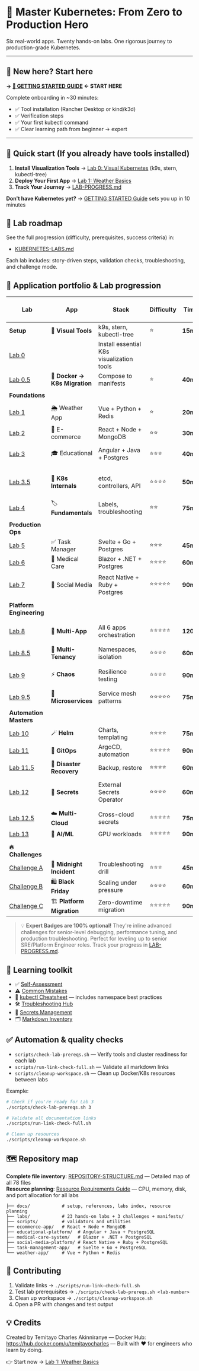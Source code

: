 # 🚀 Master Kubernetes: From Zero to Production Hero

Six real-world apps. Twenty hands-on labs. One rigorous journey to production-grade Kubernetes.

---

## 🎯 New here? Start here

**→ [📖 GETTING STARTED GUIDE](docs/GETTING-STARTED.md) ← START HERE**

Complete onboarding in ~30 minutes:
- ✅ Tool installation (Rancher Desktop or kind/k3d)
- ✅ Verification steps
- ✅ Your first kubectl command
- ✅ Clear learning path from beginner → expert

---

## 🏁 Quick start (If you already have tools installed)

1. **Install Visualization Tools** → [Lab 0: Visual Kubernetes](labs/00-visual-kubernetes.md) (k9s, stern, kubectl-tree)
2. **Deploy Your First App** → [Lab 1: Weather Basics](labs/01-weather-basics.md)
3. **Track Your Journey** → [LAB-PROGRESS.md](docs/learning/LAB-PROGRESS.md)

**Don't have Kubernetes yet?** → [GETTING STARTED Guide](docs/GETTING-STARTED.md) sets you up in 10 minutes

## 🧭 Lab roadmap
See the full progression (difficulty, prerequisites, success criteria) in:
- [KUBERNETES-LABS.md](docs/KUBERNETES-LABS.md)

Each lab includes: story-driven steps, validation checks, troubleshooting, and challenge mode.

## 🧱 Application portfolio & Lab progression

| Lab | App | Stack | Difficulty | Time | Expert Badge (Optional) |
|-----|-----|------|------------|------|-------------------------|
| **Setup** | 👀 **Visual Tools** | k9s, stern, kubectl-tree | ⭐ | **15m** | |
| [Lab 0](labs/00-visual-kubernetes.md) | | Install essential K8s visualization tools | | | |
| [Lab 0.5](labs/00.5-docker-compose-to-kubernetes.md) | 🐳 **Docker → K8s Migration** | Compose to manifests | ⭐ | **40m** | |
| | | | | | |
| **Foundations** | | | | | |
| [Lab 1](labs/01-weather-basics.md) | 🌦️ Weather App | Vue + Python + Redis | ⭐ | **20m** | 🔬 Forensic Investigator (+20m) |
| [Lab 2](labs/02-ecommerce-basics.md) | 🛒 E-commerce | React + Node + MongoDB | ⭐⭐ | **30m** | |
| [Lab 3](labs/03-educational-stateful.md) | 🎓 Educational | Angular + Java + Postgres | ⭐⭐⭐ | **40m** | 💾 Data Recovery (+15m) |
| [Lab 3.5](labs/03.5-kubernetes-under-the-hood.md) | 🔧 **K8s Internals** | etcd, controllers, API | ⭐⭐⭐⭐ | **50m** | ⚙️ Control Plane Architect (+25m) |
| [Lab 4](labs/04-kubernetes-fundamentals.md) | 🏷️ **Fundamentals** | Labels, troubleshooting | ⭐⭐ | **75m** | |
| | | | | | |
| **Production Ops** | | | | | |
| [Lab 5](labs/05-task-ingress.md) | ✅ Task Manager | Svelte + Go + Postgres | ⭐⭐⭐ | **45m** | |
| [Lab 6](labs/06-medical-security.md) | 🏥 Medical Care | Blazor + .NET + Postgres | ⭐⭐⭐⭐ | **60m** | |
| [Lab 7](labs/07-social-scaling.md) | 📱 Social Media | React Native + Ruby + Postgres | ⭐⭐⭐⭐⭐ | **90m** | 📈 Scaling Architect (+20m) |
| | | | | | |
| **Platform Engineering** | | | | | |
| [Lab 8](labs/08-multi-app.md) | 🧩 **Multi-App** | All 6 apps orchestration | ⭐⭐⭐⭐⭐ | **120m** | 🕸️ Mesh Performance (+30m) |
| [Lab 8.5](labs/08.5-multi-tenancy.md) | 🏢 **Multi-Tenancy** | Namespaces, isolation | ⭐⭐⭐⭐ | **60m** | |
| [Lab 9](labs/09-chaos.md) | ⚡ **Chaos** | Resilience testing | ⭐⭐⭐⭐ | **90m** | 🔍 Network Detective (+25m) |
| [Lab 9.5](labs/09.5-complex-microservices.md) | 🔀 **Microservices** | Service mesh patterns | ⭐⭐⭐⭐⭐ | **75m** | |
| | | | | | |
| **Automation Masters** | | | | | |
| [Lab 10](labs/10-helm-package-management.md) | 🪄 **Helm** | Charts, templating | ⭐⭐⭐⭐ | **75m** | |
| [Lab 11](labs/11-gitops-argocd.md) | 🤖 **GitOps** | ArgoCD, automation | ⭐⭐⭐⭐⭐ | **90m** | |
| [Lab 11.5](labs/11.5-disaster-recovery.md) | 🚨 **Disaster Recovery** | Backup, restore | ⭐⭐⭐⭐ | **60m** | |
| [Lab 12](labs/12-external-secrets.md) | 🔐 **Secrets** | External Secrets Operator | ⭐⭐⭐⭐ | **60m** | 🌉 Hybrid Cloud Architect (+30m) |
| [Lab 12.5](labs/12.5-multi-cloud-secrets.md) | ☁️ **Multi-Cloud** | Cross-cloud secrets | ⭐⭐⭐⭐⭐ | **75m** | |
| [Lab 13](labs/13-ai-ml-gpu.md) | 🤖 **AI/ML** | GPU workloads | ⭐⭐⭐⭐⭐ | **90m** | |
| | | | | |
| **🔥 Challenges** | | | | |
| [Challenge A](labs/challenge-a-midnight-incident.md) | 🚨 **Midnight Incident** | Troubleshooting drill | ⭐⭐⭐ | **45m** | |
| [Challenge B](labs/challenge-b-black-friday.md) | 🛍️ **Black Friday** | Scaling under pressure | ⭐⭐⭐⭐ | **60m** | |
| [Challenge C](labs/challenge-c-platform-migration.md) | 🏗️ **Platform Migration** | Zero-downtime migration | ⭐⭐⭐⭐⭐ | **90m** | |

> 💡 **Expert Badges are 100% optional!** They're inline advanced challenges for senior-level debugging, performance tuning, and production troubleshooting. Perfect for leveling up to senior SRE/Platform Engineer roles. Track your progress in [LAB-PROGRESS.md](docs/learning/LAB-PROGRESS.md#expert-badge-system-optional-advanced-challenges).

## 🎒 Learning toolkit
- ✅ [Self-Assessment](docs/learning/SELF-ASSESSMENT.md)
- ⚠️ [Common Mistakes](docs/learning/COMMON-MISTAKES.md)
- 📘 [kubectl Cheatsheet](docs/reference/kubectl-cheatsheet.md) — includes namespace best practices
- 🛠️ [Troubleshooting Hub](docs/troubleshooting/troubleshooting.md)
- 🔐 [Secrets Management](docs/reference/secrets-management.md)
- 🗂️ [Markdown Inventory](docs/MARKDOWN-INDEX.md)

## ✅ Automation & quality checks
- `scripts/check-lab-prereqs.sh` — Verify tools and cluster readiness for each lab
- `scripts/run-link-check-full.sh` — Validate all markdown links
- `scripts/cleanup-workspace.sh` — Clean up Docker/K8s resources between labs

Example:
```bash
# Check if you're ready for Lab 3
./scripts/check-lab-prereqs.sh 3

# Validate all documentation links
./scripts/run-link-check-full.sh

# Clean up resources
./scripts/cleanup-workspace.sh
```

## 🗺️ Repository map

**Complete file inventory**: [REPOSITORY-STRUCTURE.md](docs/REPOSITORY-STRUCTURE.md) — Detailed map of all 78 files  
**Resource planning**: [Resource Requirements Guide](docs/reference/resource-requirements.md) — CPU, memory, disk, and port allocation for all labs

```
├── docs/            # setup, references, labs index, resource planning
├── labs/            # 23 hands-on labs + 3 challenges + manifests/
├── scripts/         # validators and utilities
├── ecommerce-app/   # React + Node + MongoDB
├── educational-platform/  # Angular + Java + PostgreSQL
├── medical-care-system/   # Blazor + .NET + PostgreSQL
├── social-media-platform/ # React Native + Ruby + PostgreSQL
├── task-management-app/   # Svelte + Go + PostgreSQL
└── weather-app/     # Vue + Python + Redis
```

## 🤝 Contributing
1) Validate links → `./scripts/run-link-check-full.sh`  
2) Test lab prerequisites → `./scripts/check-lab-prereqs.sh <lab-number>`  
3) Clean up workspace → `./scripts/cleanup-workspace.sh`
4) Open a PR with changes and test output

## 💡 Credits
Created by Temitayo Charles Akinniranye — Docker Hub: https://hub.docker.com/u/temitayocharles — Built with ❤️ for engineers who learn by doing.

👉 Start now → [Lab 1: Weather Basics](labs/01-weather-basics.md)